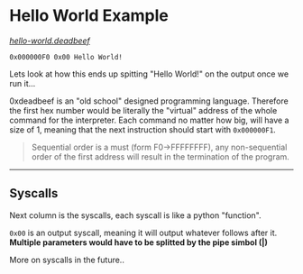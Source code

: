 # Hello World Example 

<i><a href="../programs/hello-world.deadbeef">hello-world.deadbeef</a></i>
```
0x000000F0 0x00 Hello World!
```

Lets look at how this ends up spitting "Hello World!" on the output once we run it...

0xdeadbeef is an "old school" designed programming language. Therefore the first hex number would be literally the "virtual" address of the whole command for the interpreter. Each command no matter how big, will have a size of 1, meaning that the next instruction should start with `0x000000F1`.

> Sequential order is a must (form F0->FFFFFFFF), any non-sequential order of the first address will result in the termination of the program.

---

## Syscalls 

Next column is the syscalls, each syscall is like a python "function".

`0x00` is an output syscall, meaning it will output whatever follows after it. <b>Multiple parameters would have to be splitted by the pipe simbol (|)</b>

More on syscalls in the future..

